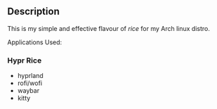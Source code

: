 ## Description

This is my simple and effective flavour of _rice_ for my Arch linux distro.

Applications Used:
### Hypr Rice
- hyprland
- rofi/wofi
- waybar
- kitty
